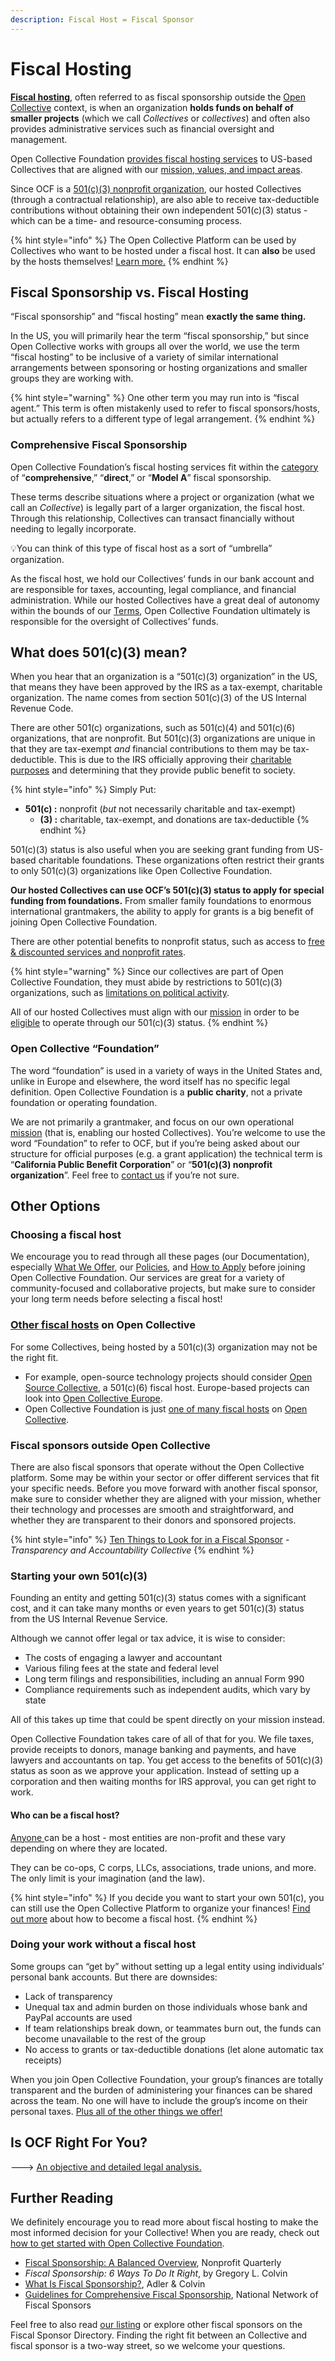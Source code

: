 ```yaml
---
description: Fiscal Host = Fiscal Sponsor
---
```


# Fiscal Hosting

[**Fiscal hosting**](https://opencollective.com/fiscal-hosting), often referred to as fiscal sponsorship outside the [Open Collective](https://opencollective.com) context, is when an organization **holds funds on behalf of smaller projects** (which we call _Collectives_ or _collectives_) and often also provides administrative services such as financial oversight and management.

Open Collective Foundation [provides fiscal hosting services](./) to US-based Collectives that are aligned with our [mission, values, and impact areas](../about/mission-and-values.md).

Since OCF is a [501(c)(3) nonprofit organization](fiscal-hosting.md#what-does-501-c-3-mean), our hosted Collectives (through a contractual relationship), are also able to receive tax-deductible contributions without obtaining their own independent 501(c)(3) status - which can be a time- and resource-consuming process.

{% hint style="info" %}
The Open Collective Platform can be used by Collectives who want to be hosted under a fiscal host. It can **also** be used by the hosts themselves! [Learn more.](https://opencollective.com/fiscal-hosting)
{% endhint %}

## Fiscal Sponsorship vs. Fiscal Hosting

“Fiscal sponsorship” and “fiscal hosting” mean **exactly the same thing.**

In the US, you will primarily hear the term “fiscal sponsorship,” but since Open Collective works with groups all over the world, we use the term “fiscal hosting” to be inclusive of a variety of similar international arrangements between sponsoring or hosting organizations and smaller groups they are working with.

{% hint style="warning" %}
One other term you may run into is “fiscal agent.” This term is often mistakenly used to refer to fiscal sponsors/hosts, but actually refers to a different type of legal arrangement.
{% endhint %}

### Comprehensive Fiscal Sponsorship

Open Collective Foundation’s fiscal hosting services fit within the [category ](https://www.propelnonprofits.org/wp-content/uploads/2017/12/Fiscal-Sponsorship-models.pdf)of “**comprehensive**,” “**direct**,” or “**Model A**” fiscal sponsorship.

These terms describe situations where a project or organization (what we call an _Collective_) is legally part of a larger organization, the fiscal host. Through this relationship, Collectives can transact financially without needing to legally incorporate.

:bulb:You can think of this type of fiscal host as a sort of “umbrella” organization.

As the fiscal host, we hold our Collectives’ funds in our bank account and are responsible for taxes, accounting, legal compliance, and financial administration. While our hosted Collectives have a great deal of autonomy within the bounds of our [Terms](../getting-started/terms.md), Open Collective Foundation ultimately is responsible for the oversight of Collectives’ funds.

## What does 501(c)(3) mean?

When you hear that an organization is a “501(c)(3) organization” in the US, that means they have been approved by the IRS as a tax-exempt, charitable organization. The name comes from section 501(c)(3) of the US Internal Revenue Code.

There are other 501(c) organizations, such as 501(c)(4) and 501(c)(6) organizations, that are nonprofit. But 501(c)(3) organizations are unique in that they are tax-exempt _and_ financial contributions to them may be tax-deductible. This is due to the IRS officially approving their [charitable purposes](https://www.irs.gov/charities-non-profits/charitable-purposes) and determining that they provide public benefit to society.

{% hint style="info" %}
Simply Put:

* **501(c) :** nonprofit (_but_ not necessarily charitable and tax-exempt)
  * **(3) :** charitable, tax-exempt, and donations are tax-deductible
{% endhint %}

501(c)(3) status is also useful when you are seeking grant funding from US-based charitable foundations. These organizations often restrict their grants to only 501(c)(3) organizations like Open Collective Foundation.

**Our hosted Collectives can use OCF’s 501(c)(3) status to apply for special funding from foundations.** From smaller family foundations to enormous international grantmakers, the ability to apply for grants is a big benefit of joining Open Collective Foundation.

There are other potential benefits to nonprofit status, such as access to [free & discounted services and nonprofit rates](nonprofit-discounts.md).

{% hint style="warning" %}
Since our collectives are part of Open Collective Foundation, they must abide by restrictions to 501(c)(3) organizations, such as [limitations on political activity](../how-it-works/policies/political-activity.md).

All of our hosted Collectives must align with our [mission](../about/mission-and-values.md) in order to be [eligible](../getting-started/eligibility.md) to operate through our 501(c)(3) status.
{% endhint %}

### **Open Collective “Foundation”**

The word “foundation” is used in a variety of ways in the United States and, unlike in Europe and elsewhere, the word itself has no specific legal definition. Open Collective Foundation is a **public charity**, not a private foundation or operating foundation.

We are not primarily a grantmaker, and focus on our own operational [mission](../about/mission-and-values.md#our-mission) (that is, enabling our hosted Collectives). You’re welcome to use the word “Foundation” to refer to OCF, but if you’re being asked about our structure for official purposes (e.g. a grant application) the technical term is “**California Public Benefit Corporation**” or “**501(c)(3) nonprofit organization**”. Feel free to [contact us](../about/contact-us.md) if you’re not sure.

## Other Options

### **Choosing a fiscal host**

We encourage you to read through all these pages (our Documentation), especially [What We Offer](./), our [Policies](../how-it-works/policies/), and [How to Apply](../getting-started/how-to-apply/) before joining Open Collective Foundation. Our services are great for a variety of community-focused and collaborative projects, but make sure to consider your long term needs before selecting a fiscal host!

### [**Other fiscal hosts**](https://opencollective.com/hosts) **on Open Collective**

For some Collectives, being hosted by a 501(c)(3) organization may not be the right fit.

* For example, open-source technology projects should consider [Open Source Collective](https://www.oscollective.org), a 501(c)(6) fiscal host. Europe-based projects can look into [Open Collective Europe](https://opencollective.com/europe).
* Open Collective Foundation is just [one of many fiscal hosts](https://docs.opencollective.com/help/fiscal-hosts/fiscal-hosts#what-are-some-examples-of-fiscal-hosts) on [Open Collective](https://opencollective.com).

### **Fiscal sponsors outside Open Collective**

There are also fiscal sponsors that operate without the Open Collective platform. Some may be within your sector or offer different services that fit your specific needs. Before you move forward with another fiscal sponsor, make sure to consider whether they are aligned with your mission, whether their technology and processes are smooth and straightforward, and whether they are transparent to their donors and sponsored projects.

{% hint style="info" %}
[Ten Things to Look for in a Fiscal Sponsor](https://www.transparency-collective.org/blog/5011/ten-things-to-look-for-in-a-fiscal-sponsor/) - _Transparency and Accountability Collective_
{% endhint %}

### **Starting your own 501(c)(3)**

Founding an entity and getting 501(c)(3) status comes with a significant cost, and it can take many months or even years to get 501(c)(3) status from the US Internal Revenue Service.

Although we cannot offer legal or tax advice, it is wise to consider:

* The costs of engaging a lawyer and accountant
* Various filing fees at the state and federal level
* Long term filings and responsibilities, including an annual Form 990
* Compliance requirements such as independent audits, which vary by state

All of this takes up time that could be spent directly on your mission instead.

Open Collective Foundation takes care of all of that for you. We file taxes, provide receipts to donors, manage banking and payments, and have lawyers and accountants on tap. You get access to the benefits of 501(c)(3) status as soon as we approve your application. Instead of setting up a corporation and then waiting months for IRS approval, you can get right to work.

#### **Who can be a fiscal host?**

[Anyone ](https://docs.opencollective.com/help/fiscal-hosts/become-a-fiscal-host#requirements)can be a host - most entities are non-profit and these vary depending on where they are located.

They can be co-ops, C corps, LLCs, associations, trade unions, and more. The only limit is your imagination (and the law).

{% hint style="info" %}
If you decide you want to start your own 501(c), you can still use the Open Collective Platform to organize your finances! [Find out more](https://opencollective.com/become-a-fiscal-host) about how to become a fiscal host.
{% endhint %}

### **Doing your work without a fiscal host**

Some groups can “get by” without setting up a legal entity using individuals’ personal bank accounts. But there are downsides:

* Lack of transparency
* Unequal tax and admin burden on those individuals whose bank and PayPal accounts are used
* If team relationships break down, or teammates burn out, the funds can become unavailable to the rest of the group
* No access to grants or tax-deductible donations (let alone automatic tax receipts)

When you join Open Collective Foundation, your group’s finances are totally transparent and the burden of administering your finances can be shared across the team. No one will have to include the group’s income on their personal taxes. [Plus all of the other things we offer](./)[!](https://docs.opencollective.foundation/about/what-we-offer)

## Is OCF Right For You?

\---> [An objective and detailed legal analysis.](../faq/is-ocf-right-for-you.md)

## Further Reading

We definitely encourage you to read more about fiscal hosting to make the most informed decision for your Collective! When you are ready, check out [how to get started with Open Collective Foundation](../getting-started/how-to-apply/).

* [Fiscal Sponsorship: A Balanced Overview](https://nonprofitquarterly.org/fiscal-sponsorship-a-balanced-overview/), Nonprofit Quarterly
* _Fiscal Sponsorship: 6 Ways To Do It Right_, by Gregory L. Colvin
* [What Is Fiscal Sponsorship?](https://www.adlercolvin.com/blog/2012/10/15/what-is-fiscal-sponsorship/), Adler & Colvin
* [Guidelines for Comprehensive Fiscal Sponsorship](http://s3.amazonaws.com/nnfs/file\_assets/d0758100838a/NNFS%20Guidelines%20for%20Comprehensive%20Fiscal%20Sponsorship.pdf), National Network of Fiscal Sponsors

Feel free to also read [our listing](https://fiscalsponsordirectory.org/?page\_id=8009) or explore other fiscal sponsors on the Fiscal Sponsor Directory. Finding the right fit between an Collective and fiscal sponsor is a two-way street, so we welcome your questions.
